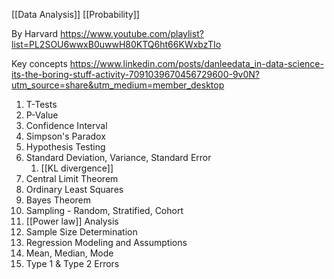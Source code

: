 [[Data Analysis]]
[[Probability]]

By Harvard
https://www.youtube.com/playlist?list=PL2SOU6wwxB0uwwH80KTQ6ht66KWxbzTIo

Key concepts
https://www.linkedin.com/posts/danleedata_in-data-science-its-the-boring-stuff-activity-7091039670456729600-9v0N?utm_source=share&utm_medium=member_desktop

1. T-Tests
2. P-Value
3. Confidence Interval
4. Simpson's Paradox
5. Hypothesis Testing
6. Standard Deviation, Variance, Standard Error
	1. [[KL divergence]]
7. Central Limit Theorem
8. Ordinary Least Squares
9. Bayes Theorem
10. Sampling - Random, Stratified, Cohort
11. [[Power law]] Analysis
12. Sample Size Determination
13. Regression Modeling and Assumptions
14. Mean, Median, Mode
15. Type 1 & Type 2 Errors
